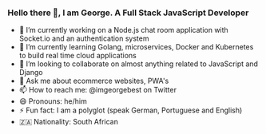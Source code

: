 ### Hello there 👋, I am George. A Full Stack JavaScript Developer

<!--
**V-FOR-VEND3TTA/V-FOR-VEND3TTA** is a ✨ _special_ ✨ repository because its `README.md` (this file) appears on your GitHub profile.

Here are some ideas to get you started:
-->
- 🔭 I’m currently working on a Node.js chat room application with Socket.io and an authentication system
- 🌱 I’m currently learning Golang, microservices, Docker and Kubernetes to build real time cloud applications
- 👯 I’m looking to collaborate on almost anything related to JavaScript and Django
- 💬 Ask me about ecommerce websites, PWA's
- 📫 How to reach me: @imgeorgebest on Twitter 
- 😄 Pronouns: he/him
- ⚡ Fun fact: I am a polyglot (speak German, Portuguese and English)
- 🇿🇦 Nationality: South African
